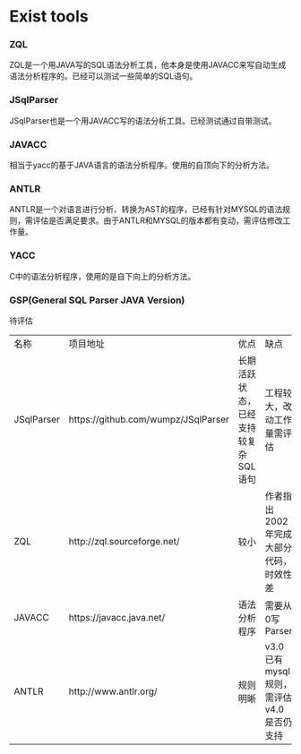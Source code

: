 # Exist tools

### ZQL
ZQL是一个用JAVA写的SQL语法分析工具，他本身是使用JAVACC来写自动生成语法分析程序的。已经可以测试一些简单的SQL语句。

### JSqlParser
JSqlParser也是一个用JAVACC写的语法分析工具。已经测试通过自带测试。

### JAVACC
相当于yacc的基于JAVA语言的语法分析程序。使用的自顶向下的分析方法。

### ANTLR
ANTLR是一个对语言进行分析、转换为AST的程序，已经有针对MYSQL的语法规则，需评估是否满足要求。由于ANTLR和MYSQL的版本都有变动，需评估修改工作量。

### YACC
C中的语法分析程序，使用的是自下向上的分析方法。

### GSP(General SQL Parser JAVA Version)
待评估


<table>
    <tr>
        <td>名称</td>
        <td>项目地址</td>
        <td>优点</td>
        <td>缺点</td>
    </tr>
    <tr>
        <td>JSqlParser</td>
        <td>https://github.com/wumpz/JSqlParser</td>
        <td>长期活跃状态，已经支持较复杂SQL语句</td>
        <td>工程较大，改动工作量需评估</td>
    </tr>
    <tr>
        <td>ZQL</td>
        <td>http://zql.sourceforge.net/</td>
        <td>较小</td>
        <td>作者指出2002年完成大部分代码，时效性差</td>
    </tr>
    <tr>
        <td>JAVACC</td>
        <td>https://javacc.java.net/</td>
        <td>语法分析程序</td>
        <td>需要从0写Parser</td>
    </tr>
    <tr>
        <td>ANTLR</td>
        <td>http://www.antlr.org/</td>
        <td>规则明晰</td>
        <td>v3.0已有mysql规则，需评估v4.0是否仍支持</td>
    </tr>
</table>
